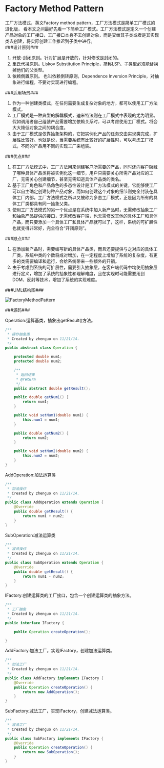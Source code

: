 Factory Method Pattern
======================

  工厂方法模式，英文Factory method pattern，工厂方法模式是简单工厂模式的进化版， 看本文之间最好先看一下简单工厂模式。工厂方法模式是定义一个创建产品对象的工厂接口，工厂接口本身不去创建对象，而是交给其子类或者是其实现类去创建，将实际创建工作推迟到子类中进行。  
###设计原则###
1. 开放-封闭原则。针对扩展是开放的，针对修改是封闭的。
2. 里氏代换原则。Liskov Substitution Principle，简称LSP。子类型必须能替换掉他们的父类型。
3. 依赖倒置原则。 也叫依赖倒转原则，Dependence Inversion Principle，对抽象进行编程，不要对实现进行编程。

###适用场景###
1. 作为一种创建类模式，在任何需要生成复杂对象的地方，都可以使用工厂方法模式。
2. 工厂模式是一种典型的解耦模式，迪米特法则在工厂模式中表现的尤为明显。假如调用者自己组装产品需要增加依赖关系时，可以考虑使用工厂模式。将会大大降低对象之间的耦合度。
3. 由于工厂模式是依靠抽象架构的，它把实例化产品的任务交由实现类完成，扩展性比较好。也就是说，当需要系统有比较好的扩展性时，可以考虑工厂模式，不同的产品用不同的实现工厂来组装。

###优点###
1. 在工厂方法模式中，工厂方法用来创建客户所需要的产品，同时还向客户隐藏了哪种具体产品类将被实例化这一细节，用户只需要关心所需产品对应的工厂，无需关心创建细节，甚至无需知道具体产品类的类名。
2. 基于工厂角色和产品角色的多态性设计是工厂方法模式的关键。它能够使工厂可以自主确定创建何种产品对象，而如何创建这个对象的细节则完全封装在具体工厂内部。工厂方法模式之所以又被称为多态工厂模式，正是因为所有的具体工厂类都具有同一抽象父类。
3. 使用工厂方法模式的另一个优点是在系统中加入新产品时，无需修改抽象工厂和抽象产品提供的接口，无需修改客户端，也无需修改其他的具体工厂和具体产品，而只要添加一个具体工厂和具体产品就可以了，这样，系统的可扩展性也就变得非常好，完全符合“开闭原则”。

###缺点###
1. 在添加新产品时，需要编写新的具体产品类，而且还要提供与之对应的具体工厂类，系统中类的个数将成对增加，在一定程度上增加了系统的复杂度，有更多的类需要编译和运行，会给系统带来一些额外的开销。
2. 由于考虑到系统的可扩展性，需要引入抽象层，在客户端代码中均使用抽象层进行定义，增加了系统的抽象性和理解难度，且在实现时可能需要用到DOM、反射等技术，增加了系统的实现难度。

###UML结构图###

![FactoryMethodPattern](/imgs/post/FactoryMethodPattern.png)

###源码###

Operation:运算基类，抽象出getResult()方法。
```java
/**
 * 操作抽象类
 * Created by zhenguo on 11/21/14.
 */
public abstract class Operation {

    protected double num1;
    protected double num2;

    /**
     * 返回结果
     * @return
     */
    public abstract double getResult();

    public double getNum1() {
        return num1;
    }

    public void setNum1(double num1) {
        this.num1 = num1;
    }

    public double getNum2() {
        return num2;
    }

    public void setNum2(double num2) {
        this.num2 = num2;
    }
}
```

AddOperation:加法运算类
```java
/**
 * 加法操作
 * Created by zhenguo on 11/21/14.
 */
public class AddOperation extends Operation {
    @Override
    public double getResult() {
        return num1 + num2;
    }
}
```

SubOperation:减法运算类
```java
/**
 * 减法操作
 * Created by zhenguo on 11/21/14.
 */
public class SubOperation extends Operation {
    @Override
    public double getResult() {
        return num1 - num2;
    }
}
```

IFactory:创建运算类的工厂接口，包含一个创建运算类的抽象方法。
```java
/**
 * 工厂抽象
 * Created by zhenguo on 11/21/14.
 */
public interface IFactory {

    public Operation createOperation();

}
```

AddFactory:加法工厂，实现IFactory，创建加法运算类。
```java
/**
 * 加法工厂
 * Created by zhenguo on 11/21/14.
 */
public class AddFactory implements IFactory {
    @Override
    public Operation createOperation() {
        return new AddOperation();
    }
}
```

SubFactory:减法工厂，实现IFactory，创建减法运算类。
```java
/**
 * 减法工厂
 * Created by zhenguo on 11/21/14.
 */
public class SubFactory implements IFactory {
    @Override
    public Operation createOperation() {
        return new SubOperation();
    }
}
```
